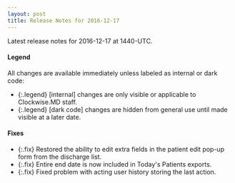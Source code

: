 ```yaml
---
layout: post
title: Release Notes for 2016-12-17
---
```


Latest release notes for 2016-12-17 at 1440-UTC.

<div class='legend' markdown='1'>

#### Legend

All changes are available immediately unless labeled as internal or dark code:

- {:.legend} [internal] changes are only visible or applicable to Clockwise.MD staff.
- {:.legend} [dark code] changes are hidden from general use until made visible at a later date.

</div>


<div class='fixes' markdown='1'>

#### Fixes

- {:.fix} Restored the ability to edit extra fields in the patient edit pop-up form from the discharge list.
- {:.fix} Entire end date is now included in Today's Patients exports.
- {:.fix} Fixed problem with acting user history storing the last action.

</div>
